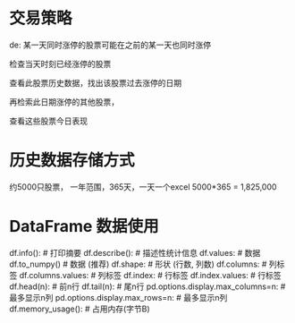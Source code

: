 # 交易策略

de: 某一天同时涨停的股票可能在之前的某一天也同时涨停

检查当天时刻已经涨停的股票

查看此股票历史数据，找出该股票过去涨停的日期

再检索此日期涨停的其他股票，

查看这些股票今日表现


# 历史数据存储方式

约5000只股票， 一年范围，365天，一天一个excel
5000*365 = 1,825,000








# DataFrame 数据使用

df.info():          # 打印摘要
df.describe():      # 描述性统计信息
df.values:          # 数据 <ndarray>
df.to_numpy()       # 数据 <ndarray> (推荐)
df.shape:           # 形状 (行数, 列数)
df.columns:         # 列标签 <Index>
df.columns.values:  # 列标签 <ndarray>
df.index:           # 行标签 <Index>
df.index.values:    # 行标签 <ndarray>
df.head(n):         # 前n行
df.tail(n):         # 尾n行
pd.options.display.max_columns=n: # 最多显示n列
pd.options.display.max_rows=n:    # 最多显示n列
df.memory_usage():                # 占用内存(字节B)
